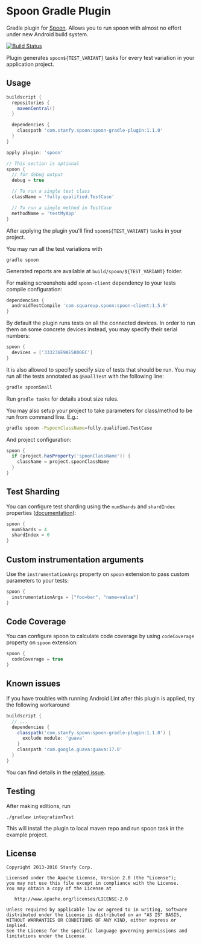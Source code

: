 Spoon Gradle Plugin
===================

Gradle plugin for [Spoon](https://github.com/square/spoon).
Allows you to run spoon with almost no effort under new Android build system.

[![Build Status](https://travis-ci.org/stanfy/spoon-gradle-plugin.png?branch=master)](https://travis-ci.org/stanfy/spoon-gradle-plugin)

Plugin generates `spoon${TEST_VARIANT}` tasks for every test variation in your application project.

Usage
-----
```groovy
buildscript {
  repositories {
    mavenCentral()
  }

  dependencies {
    classpath 'com.stanfy.spoon:spoon-gradle-plugin:1.1.0'
  }
}

apply plugin: 'spoon'

// This section is optional
spoon {
  // for debug output
  debug = true

  // To run a single test class
  className = 'fully.qualified.TestCase'

  // To run a single method in TestCase
  methodName = 'testMyApp'
}
```

After applying the plugin you'll find `spoon${TEST_VARIANT}` tasks in your project.

You may run all the test variations with
```
gradle spoon
```

Generated reports are available at `build/spoon/${TEST_VARIANT}` folder.

For making screenshots add `spoon-client` dependency to your tests compile configuration:
```groovy
dependencies {
  androidTestCompile 'com.squareup.spoon:spoon-client:1.5.0'
}
```

By default the plugin runs tests on all the connected devices.
In order to run them on some concrete devices instead, you may specify their serial numbers:
```groovy
spoon {
  devices = ['333236E9AE5800EC']
}
```

It is also allowed to specify specify size of tests that should be run. You may run all the tests
annotated as `@SmallTest` with the following line:
```bash
gradle spoonSmall
```
Run `gradle tasks` for details about size rules.


You may also setup your project to take parameters for class/method to be run from command line. E.g.:

```bash
gradle spoon -PspoonClassName=fully.qualified.TestCase
```

And project configuration:

```groovy
spoon {
  if (project.hasProperty('spoonClassName')) {
    className = project.spoonClassName  
  }
}
```

Test Sharding
-------------
You can configure test sharding using the `numShards` and `shardIndex` properties
([documentation](https://developer.android.com/tools/testing-support-library/index.html#ajur-sharding)):
```groovy
spoon {
  numShards = 4
  shardIndex = 0
}
```

Custom instrumentation arguments
--------------------------------
Use the `instrumentationArgs` property on `spoon` extension to pass custom parameters to your tests:
```groovy
spoon {
  instrumentationArgs = ["foo=bar", "name=value"]
}
```

Code Coverage
--------------------------------
You can configure spoon to calculate code coverage by using `codeCoverage` property on `spoon` extension:
```groovy
spoon {
  codeCoverage = true
}
```

Known issues
------------
If you have troubles with running Android Lint after this plugin is applied, try the following workaround
```groovy
buildscript {
  // ...
  dependencies {
    classpath('com.stanfy.spoon:spoon-gradle-plugin:1.1.0') {
      exclude module: 'guava'
    }
    classpath 'com.google.guava:guava:17.0'
  }
}
```
You can find details in the [related issue](https://github.com/stanfy/spoon-gradle-plugin/issues/33).

Testing
-------
After making editions, run
```
./gradlew integrationTest
```
This will install the plugin to local maven repo and run spoon task in the example project.

License
-------

    Copyright 2013-2016 Stanfy Corp.

    Licensed under the Apache License, Version 2.0 (the "License");
    you may not use this file except in compliance with the License.
    You may obtain a copy of the License at

       http://www.apache.org/licenses/LICENSE-2.0

    Unless required by applicable law or agreed to in writing, software
    distributed under the License is distributed on an "AS IS" BASIS,
    WITHOUT WARRANTIES OR CONDITIONS OF ANY KIND, either express or implied.
    See the License for the specific language governing permissions and
    limitations under the License.
